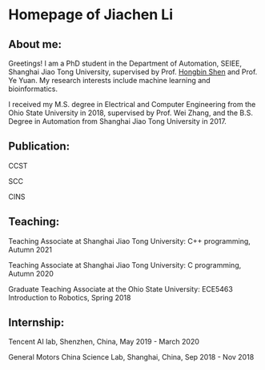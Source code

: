 # Homepage of Jiachen Li

## About me: 

Greetings! I am a PhD student in the Department of Automation, SEIEE, Shanghai Jiao Tong University, supervised by Prof. [Hongbin Shen](http://www.csbio.sjtu.edu.cn/) and Prof. Ye Yuan. My research interests include machine learning and bioinformatics.

I received my M.S. degree in Electrical and Computer Engineering from the Ohio State University in 2018, supervised by Prof. Wei Zhang, and the B.S. Degree in Automation from Shanghai Jiao Tong University in 2017.

## Publication: 
CCST

SCC

CINS

## Teaching: 
Teaching Associate at Shanghai Jiao Tong University: C++ programming, Autumn 2021

Teaching Associate at Shanghai Jiao Tong University: C programming, Autumn 2020

Graduate Teaching Associate at the Ohio State University: ECE5463 Introduction to Robotics, Spring 2018

## Internship:
Tencent AI lab, Shenzhen, China, May 2019 - March 2020

General Motors China Science Lab, Shanghai, China, Sep 2018 - Nov 2018


